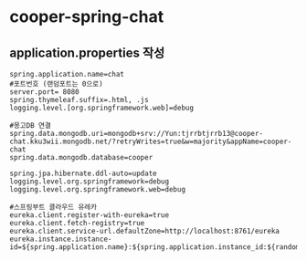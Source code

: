 # cooper-spring-chat

## application.properties 작성

    spring.application.name=chat
    #포트번호 (랜덤포트는 0으로)
    server.port= 8080
    spring.thymeleaf.suffix=.html, .js
    logging.level.[org.springframework.web]=debug
    
    #몽고DB 연결
    spring.data.mongodb.uri=mongodb+srv://Yun:tjrrbtjrrb13@cooper-chat.kku3wii.mongodb.net/?retryWrites=true&w=majority&appName=cooper-chat
    spring.data.mongodb.database=cooper
    
    spring.jpa.hibernate.ddl-auto=update
    logging.level.org.springframework=debug
    logging.level.org.springframework.web=debug
    
    #스프링부트 클라우드 유레카
    eureka.client.register-with-eureka=true
    eureka.client.fetch-registry=true
    eureka.client.service-url.defaultZone=http://localhost:8761/eureka
    eureka.instance.instance-id=${spring.application.name}:${spring.application.instance_id:${random.value}}
        
